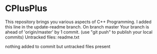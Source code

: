 # CPlusPlus

This repository brings you various aspects of C++ Programming.
I added this line in the update-readme branch.
On branch master
Your branch is ahead of 'origin/master' by 1 commit.
  (use "git push" to publish your local commits)
Untracked files:
	readme.txt

nothing added to commit but untracked files present
